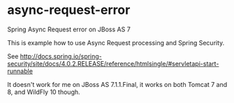 # async-request-error
Spring Async Request error on JBoss AS 7

This is example how to use Async Request processing and Spring Security.

See http://docs.spring.io/spring-security/site/docs/4.0.2.RELEASE/reference/htmlsingle/#servletapi-start-runnable

It doesn't work for me on JBoss AS 7.1.1.Final, it works on both Tomcat 7 and 8, and WildFly 10 though.
